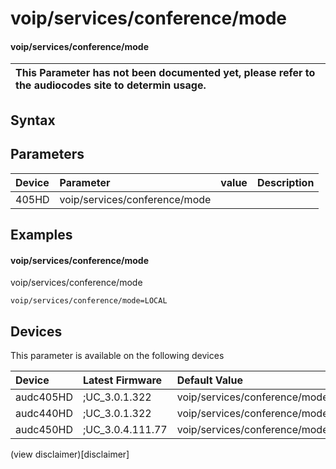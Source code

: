 ﻿---
description: voip/services/conference/mode
search: false
---

# voip/services/conference/mode

#### voip/services/conference/mode


| This Parameter has not been documented yet, please refer to the audiocodes site to determin usage.  | 
| :--- |

## Syntax

## Parameters
|Device|Parameter|value|Description|
|:---|:---|:---|:---|
| 405HD | voip/services/conference/mode |  |  |

## Examples
#### voip/services/conference/mode

voip/services/conference/mode

```
voip/services/conference/mode=LOCAL
```

## Devices
This parameter is available on the following devices

| Device | Latest Firmware | Default Value |
|:---|:---|:---|
| audc405HD | ;UC_3.0.1.322 | voip/services/conference/mode=LOCAL 
| audc440HD | ;UC_3.0.1.322 | voip/services/conference/mode=LOCAL 
| audc450HD | ;UC_3.0.4.111.77 | voip/services/conference/mode=LOCAL 

(view disclaimer)[disclaimer]
